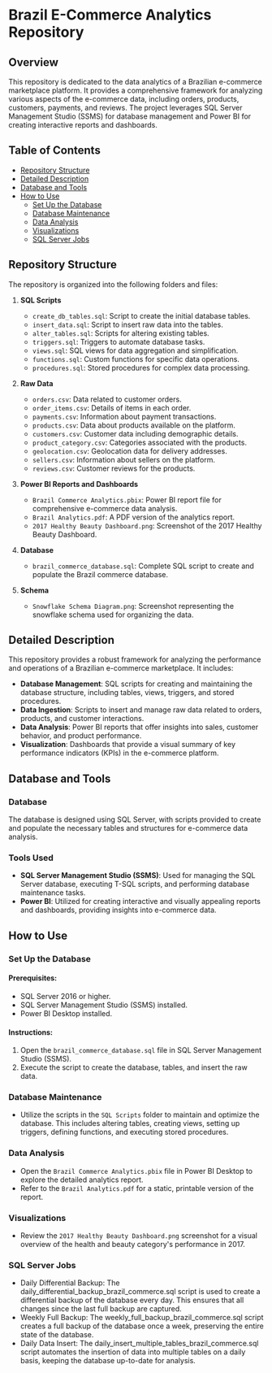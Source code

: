 # Brazil E-Commerce Analytics Repository

## Overview
This repository is dedicated to the data analytics of a Brazilian e-commerce marketplace platform. It provides a comprehensive framework for analyzing various aspects of the e-commerce data, including orders, products, customers, payments, and reviews. The project leverages SQL Server Management Studio (SSMS) for database management and Power BI for creating interactive reports and dashboards.

## Table of Contents
- [Repository Structure](#repository-structure)
- [Detailed Description](#detailed-description)
- [Database and Tools](#database-and-tools)
- [How to Use](#how-to-use)
  - [Set Up the Database](#set-up-the-database)
  - [Database Maintenance](#database-maintenance)
  - [Data Analysis](#data-analysis)
  - [Visualizations](#visualizations)
  - [SQL Server Jobs](#sql-server-jobs)

## Repository Structure
The repository is organized into the following folders and files:

1. **SQL Scripts**
   - `create_db_tables.sql`: Script to create the initial database tables.
   - `insert_data.sql`: Script to insert raw data into the tables.
   - `alter_tables.sql`: Scripts for altering existing tables.
   - `triggers.sql`: Triggers to automate database tasks.
   - `views.sql`: SQL views for data aggregation and simplification.
   - `functions.sql`: Custom functions for specific data operations.
   - `procedures.sql`: Stored procedures for complex data processing.

2. **Raw Data**
   - `orders.csv`: Data related to customer orders.
   - `order_items.csv`: Details of items in each order.
   - `payments.csv`: Information about payment transactions.
   - `products.csv`: Data about products available on the platform.
   - `customers.csv`: Customer data including demographic details.
   - `product_category.csv`: Categories associated with the products.
   - `geolocation.csv`: Geolocation data for delivery addresses.
   - `sellers.csv`: Information about sellers on the platform.
   - `reviews.csv`: Customer reviews for the products.

3. **Power BI Reports and Dashboards**
   - `Brazil Commerce Analytics.pbix`: Power BI report file for comprehensive e-commerce data analysis.
   - `Brazil Analytics.pdf`: A PDF version of the analytics report.
   - `2017 Healthy Beauty Dashboard.png`: Screenshot of the 2017 Healthy Beauty Dashboard.

4. **Database**
   - `brazil_commerce_database.sql`: Complete SQL script to create and populate the Brazil commerce database.

5. **Schema**
   - `Snowflake Schema Diagram.png`: Screenshot representing the snowflake schema used for organizing the data.

## Detailed Description
This repository provides a robust framework for analyzing the performance and operations of a Brazilian e-commerce marketplace. It includes:

- **Database Management**: SQL scripts for creating and maintaining the database structure, including tables, views, triggers, and stored procedures.
- **Data Ingestion**: Scripts to insert and manage raw data related to orders, products, and customer interactions.
- **Data Analysis**: Power BI reports that offer insights into sales, customer behavior, and product performance.
- **Visualization**: Dashboards that provide a visual summary of key performance indicators (KPIs) in the e-commerce platform.

## Database and Tools
### Database
The database is designed using SQL Server, with scripts provided to create and populate the necessary tables and structures for e-commerce data analysis.

### Tools Used
- **SQL Server Management Studio (SSMS)**: Used for managing the SQL Server database, executing T-SQL scripts, and performing database maintenance tasks.
- **Power BI**: Utilized for creating interactive and visually appealing reports and dashboards, providing insights into e-commerce data.

## How to Use
### Set Up the Database
#### Prerequisites:
- SQL Server 2016 or higher.
- SQL Server Management Studio (SSMS) installed.
- Power BI Desktop installed.

#### Instructions:
1. Open the `brazil_commerce_database.sql` file in SQL Server Management Studio (SSMS).
2. Execute the script to create the database, tables, and insert the raw data.

### Database Maintenance
- Utilize the scripts in the `SQL Scripts` folder to maintain and optimize the database. This includes altering tables, creating views, setting up triggers, defining functions, and executing stored procedures.

### Data Analysis
- Open the `Brazil Commerce Analytics.pbix` file in Power BI Desktop to explore the detailed analytics report.
- Refer to the `Brazil Analytics.pdf` for a static, printable version of the report.

### Visualizations
- Review the `2017 Healthy Beauty Dashboard.png` screenshot for a visual overview of the health and beauty category's performance in 2017.

### SQL Server Jobs
- Daily Differential Backup: The daily_differential_backup_brazil_commerce.sql script is used to create a differential backup of the database every day. This ensures that all changes since the last full backup are captured.
- Weekly Full Backup: The weekly_full_backup_brazil_commerce.sql script creates a full backup of the database once a week, preserving the entire state of the database.
- Daily Data Insert: The daily_insert_multiple_tables_brazil_commerce.sql script automates the insertion of data into multiple tables on a daily basis, keeping the database up-to-date for analysis.